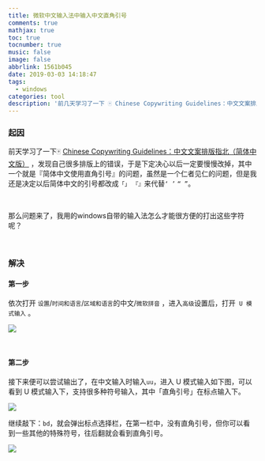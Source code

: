 ```yaml
---
title: 微软中文输入法中输入中文直角引号
comments: true
mathjax: true
toc: true
tocnumber: true
music: false
image: false
abbrlink: 1561b045
date: 2019-03-03 14:18:47
tags:
  - windows
categories: tool
description: '前几天学习了一下 🀄️ Chinese Copywriting Guidelines：中文文案排版指北（简体中文版） ，发现自己很多排版上的错误，决定以后慢慢改，其中一个就是『简体中文使用直角引号』的问题，虽然是一个仁者见仁的问题，但是我还是决定以后简体中文的引号都改成「」来代替“”。'
---
```




### 起因

前天学习了一下🀄️ [Chinese Copywriting Guidelines：中文文案排版指北（简体中文版）](https://github.com/mzlogin/chinese-copywriting-guidelines) ，发现自己很多排版上的错误，于是下定决心以后一定要慢慢改掉，其中一个就是『简体中文使用直角引号』的问题，虽然是一个仁者见仁的问题，但是我还是决定以后简体中文的引号都改成`「」` `『』`来代替`‘ ’` `“ ”`。

​          

那么问题来了，我用的windows自带的输入法怎么才能很方便的打出这些字符呢？

​         

### 解决

#### 第一步

依次打开	`设置`/`时间和语言`/`区域和语言`的中文/`微软拼音` ，进入`高级`设置后，打开` U 模式输入` 。

![](https://qn.hushhw.cn/images/Snipaste_2019-03-03_14-33-57.png)

​           

#### 第二步

接下来便可以尝试输出了，在中文输入时输入`uu`，进入 U 模式输入如下图，可以看到 U 模式输入下，支持很多种符号输入，其中「直角引号」在标点输入下。 

![](https://qn.hushhw.cn/images/Snipaste_2019-03-03_14-40-03.png)

继续敲下：`bd`，就会弹出标点选择栏，在第一栏中，没有直角引号，但你可以看到一些其他的特殊符号，往后翻就会看到直角引号。

![](https://qn.hushhw.cn/images/Snipaste_2019-03-03_14-40-35.png)

​           



